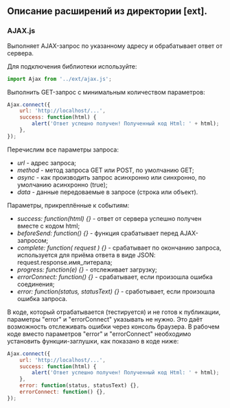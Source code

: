 ## Описание расширений из директории [ext].

### AJAX.js

Выполняет AJAX-запрос по указанному адресу и обрабатывает ответ от сервера.

Для подключения библиотеки используйте:

```js
import Ajax from '../ext/ajax.js';
```

Выполнить GET-запрос с минимальным количеством параметров:

```js
Ajax.connect({
	url: 'http://localhost/...',
	success: function(html) {
		alert('Ответ успешно получен! Полученный код Html: ' + html);
	},
});
```

Перечислим все параметры запроса:

- _url_    - адрес запроса;
- _method_ - метод запроса GET или POST, по умолчанию GET;
- _async_  - как производить запрос асинхронно или синхронно, по умолчанию асинхронно (true);
- _data_   - данные передоваемые в запросе (строка или объект).

Параметры, прикреплённые к событиям:

- _success: function(html) {}_             - ответ от сервера успешно получен вместе с кодом html;
- _beforeSend: function() {}_              - функция срабатывает перед AJAX-запросом;
- _complete: function( request ) {}_       - срабатывает по окончанию запроса, используется для приёма ответа в виде JSON: request.response.имя_литерала;
- _progress: function(e) {}_               - отслеживает загрузку;
- _errorConnect: function() {}_            - срабатывает, если произошла ошибка соединения;
- _error: function(status, statusText) {}_ - сработывает, если произошла ошибка запроса.

В коде, который отрабатывается (тестируется) и не готов к публикации, параметры "error" и "errorConnect"
указывать не нужно. Это даёт возможность отслеживать ошибки через консоль браузера. В рабочем коде вместо
параметров "error" и "errorConnect" необходимо установить функции-заглушки, как показано в коде ниже:

```js
Ajax.connect({
	url: 'http://localhost/...',
	success: function(html) {
		alert('Ответ успешно получен! Полученный код Html: ' + html);
	},
	error: function(status, statusText) {},
	errorConnect: function() {},
});
```







